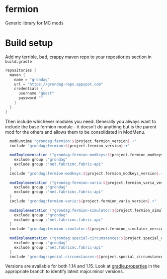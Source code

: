 # fermion
Generic library for MC mods


# Build setup

Add my terrible, bad, crappy maven repo to your repostiories section in `build.gradle`

```gradle
repositories {
  maven {
    name = "grondag"
    url = "https://grondag-repo.appspot.com"
    credentials {
      username "guest"
      password ""
    }
  }
}
```

Then include whichever modules you need.  Generally you always want to include the base fermion module - it doesn't do anything but is the parent mod for the others and allows them to be consolidated in ModMenu.

```gradle
  modRuntime "grondag:fermion:${project.fermion_version}.+"
  include "grondag:fermion:${project.fermion_version}.+"
    
  modImplementation ("grondag:fermion-modkeys:${project.fermion_modkeys_version}.+") {
    exclude group :"grondag"
    exclude group :"net.fabricmc.fabric-api"
  }
  include "grondag:fermion-modkeys:${project.fermion_modkeys_version}.+"
    
  modImplementation ("grondag:fermion-varia:${project.fermion_varia_version}.+") {
    exclude group :"grondag"
    exclude group :"net.fabricmc.fabric-api"
  }
  include "grondag:fermion-varia:${project.fermion_varia_version}.+"
    
  modImplementation ("grondag:fermion-simulator:${project.fermion_simulator_version}.+") {
    exclude group :"grondag"
    exclude group :"net.fabricmc.fabric-api"
  }
  include "grondag:fermion-simulator:${project.fermion_simulator_version}.+"
    
  modImplementation ("grondag:special-circumstances:${project.special_circumstances_version}.+") {
    exclude group :"grondag"
    exclude group :"net.fabricmc.fabric-api"
  }
  include "grondag:special-circumstances:${project.special_circumstances_version}.+"
```

Versions are available for both 1.14 and 1.15. Look at [gradle.properties](https://github.com/grondag/fermion/blob/master/gradle.properties) in the appropriate branch to identify latest major.minor versions.

